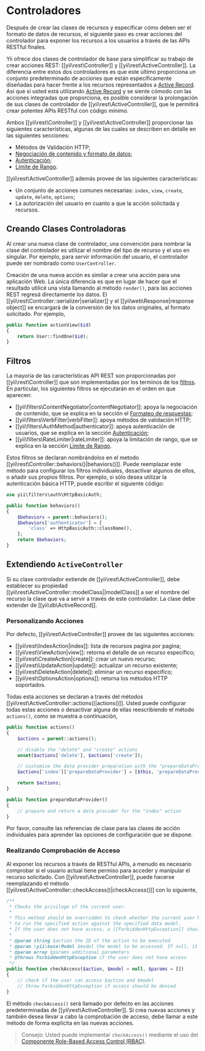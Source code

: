 Controladores
=============

Después de crear las clases de recursos y especificar cómo deben ser el formato de datos de recursos, el siguiente paso es crear acciones del controlador para exponer los recursos a los usuarios a través de las APIs RESTful finales.

Yii ofrece dos clases de controlador de base para simplificar su trabajo de crear acciones REST: [[yii\rest\Controller]] y [[yii\rest\ActiveController]]. La diferencia entre estos dos controladores es que este último proporciona un conjunto predeterminado de acciones que están específicamente diseñadas para hacer frente a los recursos representados a [Active Record](db-active-record.md). Así que si usted está utilizando [Active Record](db-active-record.md) y se siente cómodo con las acciones integradas que proporciona, es posible considerar la prolongación de sus clases de controlador de [[yii\rest\ActiveController]], que le permitirá crear potentes APIs RESTful con código mínimo.

Ambos [[yii\rest\Controller]] y [[yii\rest\ActiveController]] proporcionar las siguientes características, algunas de las cuales se describen en detalle en las siguientes secciones:

* Métodos de Validación HTTP;
* [Negociación de contenido y formato de datos](rest-response-formatting.md);
* [Autenticación](rest-authentication.md);
* [Límite de Rango](rest-rate-limiting.md).

[[yii\rest\ActiveController]] además provee de las siguientes características:

* Un conjunto de acciones comunes necesarias: `index`, `view`, `create`, `update`, `delete`, `options`;
* La autorización del usuario en cuanto a que la acción solicitada y recursos.


## Creando Clases Controladoras <a name="creating-controller"></a>

Al crear una nueva clase de controlador, una convención para nombrar la clase del controlador es utilizar el nombre del tipo de recurso y el uso en singular. Por ejemplo, para servir información del usuario, el controlador puede ser nombrado como `UserController`.

Creación de una nueva acción es similar a crear una acción para una aplicación Web. La única diferencia es que en lugar de hacer que el resultado utilicé una vista llamando al método `render()`, para las acciones REST regresá directamente los datos. El [[yii\rest\Controller::serializer|serializer]] y el [[yii\web\Response|response object]] se encargará de la conversión de los datos originales, al formato solicitado. Por ejemplo,

```php
public function actionView($id)
{
    return User::findOne($id);
}
```


## Filtros <a name="filters"></a>

La mayoria de las características API REST son proporcionadas por [[yii\rest\Controller]] que son implementadas por los terminos de los [filtros](structure-filters.md).
En particular, los siguientes filtros se ejecutarán en el orden en que aparecen:

* [[yii\filters\ContentNegotiator|contentNegotiator]]: apoya la negociación de contenido, que se explica en la sección el [Formateo de respuestas](rest-response-formatting.md);
* [[yii\filters\VerbFilter|verbFilter]]: apoya métodos de validación HTTP;
* [[yii\filters\AuthMethod|authenticator]]: apoya autenticación de usuarios, que se explica en la sección [Autenticación](rest-authentication.md);
* [[yii\filters\RateLimiter|rateLimiter]]: apoya la limitación de rango, que se explica en la sección [Límite de Rango](rest-rate-limiting.md).

Estos filtros se declaran nombrándolos en el metodo [[yii\rest\Controller::behaviors()|behaviors()]]. Puede reemplazar este método para configurar los filtros individuales, desactivar algunos de ellos, o añadir sus propios filtros. Por ejemplo, si sólo desea utilizar la autenticación básica HTTP, puede escribir el siguiente código:

```php
use yii\filters\auth\HttpBasicAuth;

public function behaviors()
{
    $behaviors = parent::behaviors();
    $behaviors['authenticator'] = [
        'class' => HttpBasicAuth::className(),
    ];
    return $behaviors;
}
```


## Extendiendo `ActiveController` <a name="extending-active-controller"></a>

Si su clase controlador extiende de [[yii\rest\ActiveController]], debe establecer su propiedad [[yii\rest\ActiveController::modelClass||modelClass]] a ser el nombre del recurso la clase que va a servir a través de este controlador. La clase debe extender de [[yii\db\ActiveRecord]].


### Personalizando Acciones <a name="customizing-actions"></a>

Por defecto, [[yii\rest\ActiveController]] provee de las siguientes acciones:

* [[yii\rest\IndexAction|index]]: lista de recursos pagina por pagina;
* [[yii\rest\ViewAction|view]]: retorna el detalle de un recurso específico;
* [[yii\rest\CreateAction|create]]: crear un nuevo recurso;
* [[yii\rest\UpdateAction|update]]: actualizar un recurso existente;
* [[yii\rest\DeleteAction|delete]]: eliminar un recurso específico;
* [[yii\rest\OptionsAction|options]]: retorna los métodos HTTP soportados.

Todas esta acciones se declaran a través del métodos [[yii\rest\ActiveController::actions()|actions()]]. Usted puede configurar todas estas acciones o desactivar alguna de ellas reescribiendo el método `actions()`, como se muestra a continuación,

```php
public function actions()
{
    $actions = parent::actions();

    // disable the "delete" and "create" actions
    unset($actions['delete'], $actions['create']);

    // customize the data provider preparation with the "prepareDataProvider()" method
    $actions['index']['prepareDataProvider'] = [$this, 'prepareDataProvider'];

    return $actions;
}

public function prepareDataProvider()
{
    // prepare and return a data provider for the "index" action
}
```

Por favor, consulte las referencias de clase para las clases de acción individuales para aprender las opciones de configuración que se dispone.


### Realizando Comprobación de Acceso <a name="performing-access-check"></a>

Al exponer los recursos a través de RESTful APIs, a menudo es necesario comprobar si el usuario actual tiene permiso para acceder y manipular el recurso solicitado. Con [[yii\rest\ActiveController]], puede hacerse reemplazando el método [[yii\rest\ActiveController::checkAccess()|checkAccess()]] con lo siguiente, 

```php
/**
 * Checks the privilege of the current user.
 *
 * This method should be overridden to check whether the current user has the privilege
 * to run the specified action against the specified data model.
 * If the user does not have access, a [[ForbiddenHttpException]] should be thrown.
 *
 * @param string $action the ID of the action to be executed
 * @param \yii\base\Model $model the model to be accessed. If null, it means no specific model is being accessed.
 * @param array $params additional parameters
 * @throws ForbiddenHttpException if the user does not have access
 */
public function checkAccess($action, $model = null, $params = [])
{
    // check if the user can access $action and $model
    // throw ForbiddenHttpException if access should be denied
}
```

El método `checkAccess()` será llamado por defecto en las acciones predeterminadas de [[yii\rest\ActiveController]]. Si crea nuevas acciones y también desea llevar a cabo la comprobación de acceso, debe llamar a este método de forma explícita en las nuevas acciones.

> Consejo: Usted puede implementar `checkAccess()` mediante el uso del [Componente Role-Based Access Control (RBAC)](security-authorization.md).
